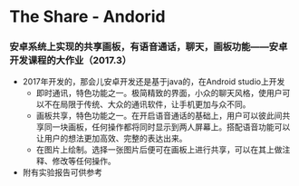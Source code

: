 # The Share - Andorid
### 安卓系统上实现的共享画板，有语音通话，聊天，画板功能——安卓开发课程的大作业（2017.3）
+ 2017年开发的，那会儿安卓开发还是基于java的，在Android studio上开发
	+ 即时通讯，特色功能之一。极简精致的界面，小众的聊天风格，使用户可以不在局限于传统、大众的通讯软件，让手机更加与众不同。
	+ 画板共享，特色功能之一。在开启语音通话的基础上，用户可以彼此间共享同一块画板，任何操作都将同时显示到两人屏幕上。搭配语音功能可以让用户的想法更加高效、完整的表达出来。
	+ 在图片上绘制。选择一张图片后便可在画板上进行共享，可以在其上做注释、修改等任何操作。
+ 附有实验报告可供参考
